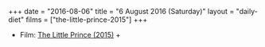 +++
date = "2016-08-06"
title = "6 August 2016 (Saturday)"
layout = "daily-diet"
films = ["the-little-prince-2015"]
+++

<ul>
<li class="entry Film">Film: <a href="/films/the-little-prince-2015">The Little Prince (2015)</a> +</li>
</ul>